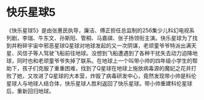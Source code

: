 # 快乐星球5

《快乐星球5》是由张惠民执导，廉洁、傅正担任总监制的256集少儿科幻电视系列剧，李瑞、牛东文、孙斯阳、管桐、马嘉祺、张子扬领衔主演。快乐星球为了找到并粉碎宇宙中邪恶星球Q星球对地球发起的又一次阴谋，老顽童爷爷特派出满天星、风信子等人驾驶飞船前往地球。没想到飞船遭遇到了各种干扰失去动力迫降地球，同时也和老顽童爷爷失掉了联系。在地球上一个叫带小帅的四年级小学生的帮助下，孩子们克服了重重困难，找到了Q星球在地球上施放病毒源的魔妃之花并打败了她，又攻进了Q星球的大本营，炸毁了病毒研发中心，竟然发现带小帅是科伦星球人与地球人结合体，快乐星球人胜利返回了快乐星球。带小帅重建科伦星球后，重新回归地球。
